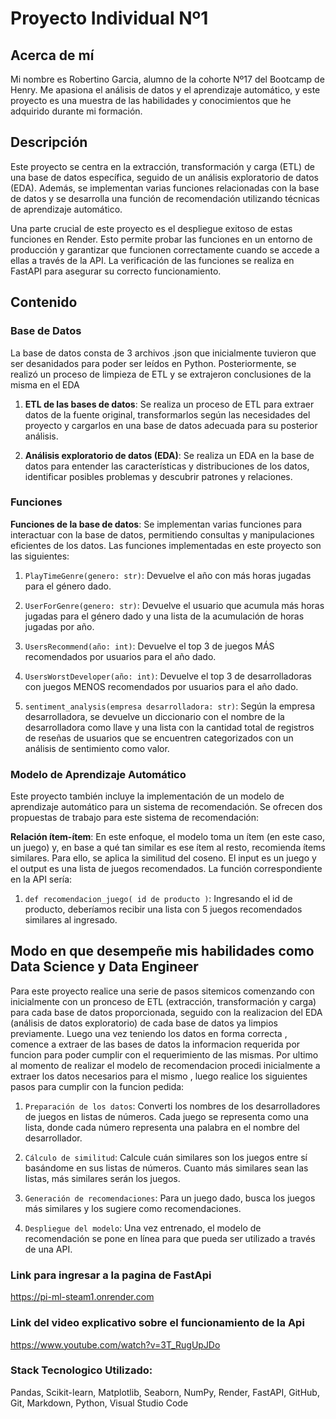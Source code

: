 # Proyecto Individual Nº1
## Acerca de mí
Mi nombre es Robertino Garcia, alumno de la cohorte Nº17 del Bootcamp de Henry. Me apasiona el análisis de datos y el aprendizaje automático, y este proyecto es una muestra de las habilidades y conocimientos que he adquirido durante mi formación.

## Descripción
Este proyecto se centra en la extracción, transformación y carga (ETL) de una base de datos específica, seguido de un análisis exploratorio de datos (EDA). Además, se implementan varias funciones relacionadas con la base de datos y se desarrolla una función de recomendación utilizando técnicas de aprendizaje automático. 

Una parte crucial de este proyecto es el despliegue exitoso de estas funciones en Render. Esto permite probar las funciones en un entorno de producción y garantizar que funcionen correctamente cuando se accede a ellas a través de la API. La verificación de las funciones se realiza en FastAPI para asegurar su correcto funcionamiento.

## Contenido
### Base de Datos

La base de datos consta de 3 archivos .json que inicialmente tuvieron que ser desanidados para poder ser leídos en Python. Posteriormente, se realizó un proceso de limpieza de ETL y se extrajeron conclusiones de la misma en el EDA
1. **ETL de las bases de datos**: Se realiza un proceso de ETL para extraer datos de la fuente original, transformarlos según las necesidades del proyecto y cargarlos en una base de datos adecuada para su posterior análisis.

2. **Análisis exploratorio de datos (EDA)**: Se realiza un EDA en la base de datos para entender las características y distribuciones de los datos, identificar posibles problemas y descubrir patrones y relaciones.

### Funciones
**Funciones de la base de datos**: Se implementan varias funciones para interactuar con la base de datos, permitiendo consultas y manipulaciones eficientes de los datos.
Las funciones implementadas en este proyecto son las siguientes:

1. `PlayTimeGenre(genero: str)`: Devuelve el año con más horas jugadas para el género dado.

2. `UserForGenre(genero: str)`: Devuelve el usuario que acumula más horas jugadas para el género dado y una lista de la acumulación de horas jugadas por año.

3. `UsersRecommend(año: int)`: Devuelve el top 3 de juegos MÁS recomendados por usuarios para el año dado.

4. `UsersWorstDeveloper(año: int)`: Devuelve el top 3 de desarrolladoras con juegos MENOS recomendados por usuarios para el año dado.

5. `sentiment_analysis(empresa desarrolladora: str)`: Según la empresa desarrolladora, se devuelve un diccionario con el nombre de la desarrolladora como llave y una lista con la cantidad total de registros de reseñas de usuarios que se encuentren categorizados con un análisis de sentimiento como valor.

### Modelo de Aprendizaje Automático
Este proyecto también incluye la implementación de un modelo de aprendizaje automático para un sistema de recomendación. Se ofrecen dos propuestas de trabajo para este sistema de recomendación:

 **Relación ítem-ítem**: En este enfoque, el modelo toma un ítem (en este caso, un juego) y, en base a qué tan similar es ese ítem al resto, recomienda ítems similares. Para ello, se aplica la similitud del coseno. El input es un juego y el output es una lista de juegos recomendados. La función correspondiente en la API sería:

 1. `def recomendacion_juego( id de producto )`: Ingresando el id de producto, deberíamos recibir una lista con 5 juegos recomendados similares al ingresado.

## Modo en que desempeñe mis habilidades como Data Science y Data Engineer
Para este proyecto realice una serie de pasos sitemicos comenzando con inicialmente con un pronceso de ETL (extracción, transformación y carga) para cada base de datos proporcionada, seguido con la realizacion del EDA (análisis de datos exploratorio) de cada base de datos ya limpios previamente. Luego una vez teniendo los datos en forma correcta , comence a extraer de las bases de datos la informacion requerida por funcion para poder cumplir con el requerimiento de las mismas. Por ultimo al momento de realizar el modelo de recomendacion procedi inicialmente a extraer los datos necesarios para el mismo , luego realice los siguientes pasos para cumplir con la funcion pedida:

1. `Preparación de los datos`: Converti los nombres de los desarrolladores de juegos en listas de números. Cada juego se representa como una lista, donde cada número representa una palabra en el nombre del desarrollador.

2. `Cálculo de similitud`: Calcule cuán similares son los juegos entre sí basándome en sus listas de números. Cuanto más similares sean las listas, más similares serán los juegos.

3. `Generación de recomendaciones`: Para un juego dado, busca los juegos más similares y los sugiere como recomendaciones.

4. `Despliegue del modelo`: Una vez entrenado, el modelo de recomendación se pone en línea para que pueda ser utilizado a través de una API.

### Link para ingresar a la pagina de FastApi
https://pi-ml-steam1.onrender.com

### Link del video explicativo sobre el funcionamiento de la Api 
https://www.youtube.com/watch?v=3T_RugUpJDo

### Stack Tecnologico Utilizado:
Pandas, Scikit-learn, Matplotlib, Seaborn, NumPy, Render, FastAPI, GitHub, Git, Markdown, Python, Visual Studio Code
